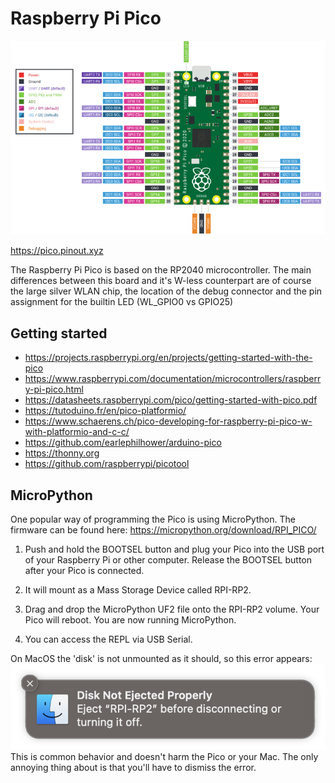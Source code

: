 # Raspberry Pi Pico

![Raspberry Pi Pico Pinout](raspberry-pi-pico-pinout.png)

https://pico.pinout.xyz

The Raspberry Pi Pico is based on the RP2040 microcontroller. The main differences between this board and it's W-less counterpart are of course the large silver WLAN chip, the location of the debug connector and the pin assignment for the builtin LED (WL_GPIO0 vs GPIO25)

## Getting started

- https://projects.raspberrypi.org/en/projects/getting-started-with-the-pico
- https://www.raspberrypi.com/documentation/microcontrollers/raspberry-pi-pico.html
- https://datasheets.raspberrypi.com/pico/getting-started-with-pico.pdf
- https://tutoduino.fr/en/pico-platformio/
- https://www.schaerens.ch/pico-developing-for-raspberry-pi-pico-w-with-platformio-and-c-c/
- https://github.com/earlephilhower/arduino-pico
- https://thonny.org
- https://github.com/raspberrypi/picotool

## MicroPython

One popular way of programming the Pico is using MicroPython. The firmware can be found here: https://micropython.org/download/RPI_PICO/

1. Push and hold the BOOTSEL button and plug your Pico into the USB port of your Raspberry Pi or other computer. Release the BOOTSEL button after your Pico is connected.

2. It will mount as a Mass Storage Device called RPI-RP2.

3. Drag and drop the MicroPython UF2 file onto the RPI-RP2 volume. Your Pico will reboot. You are now running MicroPython.

4. You can access the REPL via USB Serial.

On MacOS the 'disk' is not unmounted as it should, so this error appears:
![MacOS disk not ejected properly error](disk-not-ejected-properly.png)
This is common behavior and doesn't harm the Pico or your Mac. The only annoying thing about is that you'll have to dismiss the error.
